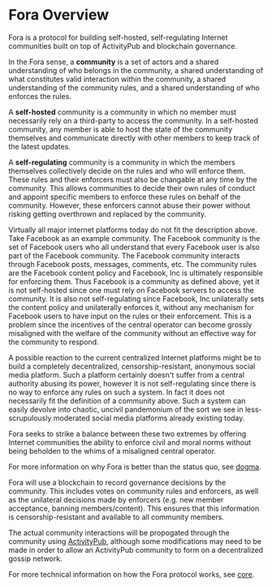 # Fora Overview

Fora is a protocol for building self-hosted, self-regulating Internet communities built on top of ActivityPub and blockchain governance.

In the Fora sense, a **community** is a set of actors and a shared understanding of who belongs in the community, a shared understanding of what constitutes valid interaction within the community, a shared understanding of the community rules, and a shared understanding of who enforces the rules.

A **self-hosted** community is a community in which no member must necessarily rely on a third-party to access the community. In a self-hosted community, any member is able to host the state of the community themselves and communicate directly with other members to keep track of the latest updates.

A **self-regulating** community is a community in which the members themselves collectively decide on the rules and who will enforce them. These rules and their enforcers must also be changable at any time by the community. This allows communities to decide their own rules of conduct and appoint specific members to enforce these rules on behalf of the community. However, these enforcers cannot abuse their power without risking getting overthrown and replaced by the community.

Virtually all major internet platforms today do not fit the description above. Take Facebook as an example community. The Facebook community is the set of Facebook users who all understand that every Facebook user is also part of the Facebook community. The Facebook community interacts through Facebook posts, messages, comments, etc. The community rules are the Facebook content policy and Facebook, Inc is ultimately responsible for enforcing them. Thus Facebook is a community as defined above, yet it is not self-hosted since one must rely on Facebook servers to access the community. It is also not self-regulating since Facebook, Inc unilaterally sets the content policy and unilaterally enforces it, without any mechanism for Facebook users to have input on the rules or their enforcement. This is a problem since the incentives of the central operator can become grossly misaligned with the welfare of the community without an effective way for the community to respond.

A possible reaction to the current centralized Internet platforms might be to build a completely decentralized, censorship-resistant, anonymous social media platform. Such a platform certainly doesn't suffer from a central authority abusing its power, however it is not self-regulating since there is no way to enforce any rules on such a system. In fact it does not necessarily fit the definition of a community above. Such a system can easily devolve into chaotic, uncivil pandemonium of the sort we see in less-scrupulously moderated social media platforms already existing today.

Fora seeks to strike a balance between these two extremes by offering Internet communities the ability to enforce civil and moral norms without being beholden to the whims of a misaligned central operator.

For more information on why Fora is better than the status quo, see [dogma](./dogma).

Fora will use a blockchain to record governance decisions by the community. This includes votes on community rules and enforcers, as well as the unilateral decisions made by enforcers (e.g. new member acceptance, banning members/content). This ensures that this information is censorship-resistant and available to all community members.

The actual community interactions will be propogated through the community using [ActivityPub](https://www.w3.org/TR/activitypub/), although some modifications may need to be made in order to allow an ActivityPub community to form on a decentralized gossip network.

For more technical information on how the Fora protocol works, see [core](./core).

